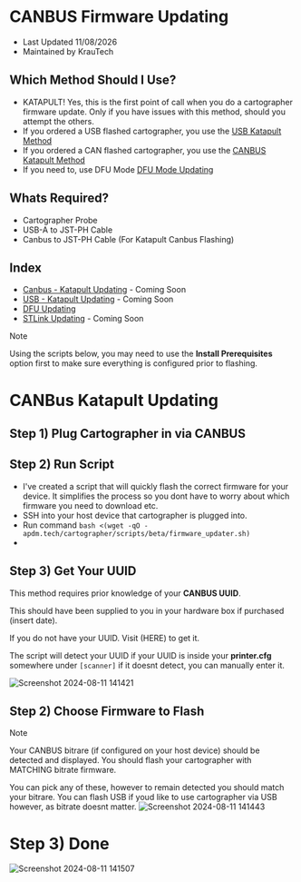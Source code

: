 # CANBUS Firmware Updating
- Last Updated 11/08/2026
- Maintained by KrauTech

## Which Method Should I Use?
- KATAPULT! Yes, this is the first point of call when you do a cartographer firmware update. Only if you have issues with this method, should you attempt the others.
- If you ordered a USB flashed cartographer, you use the [USB Katapult Method](USB_Updating.md)
- If you ordered a CAN flashed cartographer, you use the [CANBUS Katapult Method](Canbus_Updating.md)
- If you need to, use DFU Mode [DFU Mode Updating](DFU_Updating.md)

## Whats Required?
- Cartographer Probe
- USB-A to JST-PH Cable
- Canbus to JST-PH Cable (For Katapult Canbus Flashing)

## Index
- [Canbus - Katapult Updating](Canbus_Updating.md) - Coming Soon
- [USB - Katapult Updating](USB_Updating.md) - Coming Soon
- [DFU Updating](DFU_Updating.md)
- [STLink Updating](#) - Coming Soon

> [!NOTE]
> Using the scripts below, you may need to use the **Install Prerequisites** option first to make sure everything is configured prior to flashing.

# CANBus Katapult Updating
## Step 1) Plug Cartographer in via CANBUS

## Step 2) Run Script
- I've created a script that will quickly flash the correct firmware for your device. It simplifies the process so you dont have to worry about which firmware you need to download etc.
- SSH into your host device that cartographer is plugged into.
- Run command `bash <(wget -qO - apdm.tech/cartographer/scripts/beta/firmware_updater.sh)`
- 
## Step 3) Get Your UUID
This method requires prior knowledge of your **CANBUS UUID**. 

This should have been supplied to you in your hardware box if purchased (insert date).

If you do not have your UUID. Visit (HERE) to get it.

The script will detect your UUID if your UUID is inside your **printer.cfg** somewhere under `[scanner]` if it doesnt detect, you can manually enter it.

![Screenshot 2024-08-11 141421](https://github.com/user-attachments/assets/612dec98-50ab-4ab6-9d61-bc465a7cf411)

## Step 2) Choose Firmware to Flash
> [!NOTE]
> Your CANBUS bitrare (if configured on your host device) should be detected and displayed. You should flash your cartographer with MATCHING bitrate firmware.

You can pick any of these, however to remain detected you should match your bitrare. You can flash USB if youd like to use cartographer via USB however, as bitrate doesnt matter.
![Screenshot 2024-08-11 141443](https://github.com/user-attachments/assets/6ad85f9a-3aba-466b-b483-e2ff23550a71)

# Step 3) Done
![Screenshot 2024-08-11 141507](https://github.com/user-attachments/assets/0fb24c99-d36d-4ce2-9846-48c99d4eb952)
